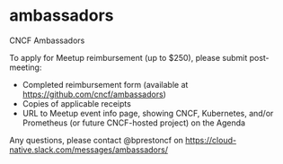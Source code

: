 # ambassadors 
CNCF Ambassadors 

To apply for Meetup reimbursement (up to $250), please submit post-meeting: 

- Completed reimbursement form (available at https://github.com/cncf/ambassadors) 
- Copies of applicable receipts 
- URL to Meetup event info page, showing CNCF, Kubernetes, and/or Prometheus (or future CNCF-hosted project) on the Agenda 

Any questions, please contact @bprestoncf on https://cloud-native.slack.com/messages/ambassadors/ 

